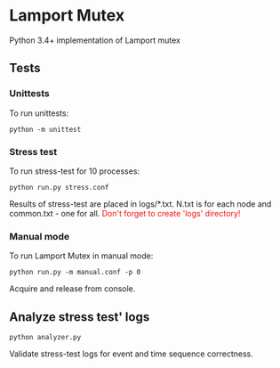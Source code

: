 # Lamport Mutex
Python 3.4+ implementation of Lamport mutex

## Tests

### Unittests
To run unittests:
```
python -m unittest
```

### Stress test
To run stress-test for 10 processes:
```
python run.py stress.conf
```
Results of stress-test are placed in logs/*.txt. N.txt is for each node and common.txt - one for all.
<span style="color: #ee1111">Don't forget to create 'logs' directory!</span>

### Manual mode
To run Lamport Mutex in manual mode:
```
python run.py -m manual.conf -p 0
```
Acquire and release from console.

## Analyze stress test' logs
```
python analyzer.py
```
Validate stress-test logs for event and time sequence correctness.
